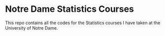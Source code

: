 # Notre Dame Statistics Courses
This repo contains all the codes for the Statistics courses I have taken at the University of Notre Dame.
